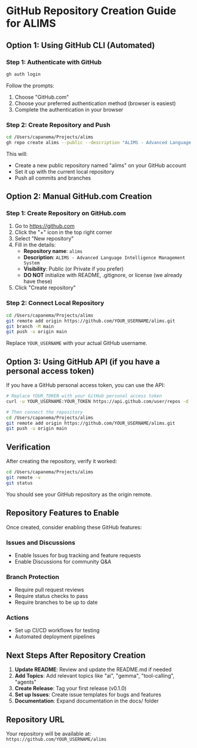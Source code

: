 # GitHub Repository Creation Guide for ALIMS

## Option 1: Using GitHub CLI (Automated)

### Step 1: Authenticate with GitHub
```bash
gh auth login
```
Follow the prompts:
1. Choose "GitHub.com"
2. Choose your preferred authentication method (browser is easiest)
3. Complete the authentication in your browser

### Step 2: Create Repository and Push
```bash
cd /Users/capanema/Projects/alims
gh repo create alims --public --description "ALIMS - Advanced Language Intelligence Management System" --source . --push
```

This will:
- Create a new public repository named "alims" on your GitHub account
- Set it up with the current local repository
- Push all commits and branches

## Option 2: Manual GitHub.com Creation

### Step 1: Create Repository on GitHub.com
1. Go to https://github.com
2. Click the "+" icon in the top right corner
3. Select "New repository"
4. Fill in the details:
   - **Repository name**: `alims`
   - **Description**: `ALIMS - Advanced Language Intelligence Management System`
   - **Visibility**: Public (or Private if you prefer)
   - **DO NOT** initialize with README, .gitignore, or license (we already have these)
5. Click "Create repository"

### Step 2: Connect Local Repository
```bash
cd /Users/capanema/Projects/alims
git remote add origin https://github.com/YOUR_USERNAME/alims.git
git branch -M main
git push -u origin main
```

Replace `YOUR_USERNAME` with your actual GitHub username.

## Option 3: Using GitHub API (if you have a personal access token)

If you have a GitHub personal access token, you can use the API:

```bash
# Replace YOUR_TOKEN with your GitHub personal access token
curl -u YOUR_USERNAME:YOUR_TOKEN https://api.github.com/user/repos -d '{"name":"alims","description":"ALIMS - Advanced Language Intelligence Management System","private":false}'

# Then connect the repository
cd /Users/capanema/Projects/alims
git remote add origin https://github.com/YOUR_USERNAME/alims.git
git push -u origin main
```

## Verification

After creating the repository, verify it worked:

```bash
cd /Users/capanema/Projects/alims
git remote -v
git status
```

You should see your GitHub repository as the origin remote.

## Repository Features to Enable

Once created, consider enabling these GitHub features:

### Issues and Discussions
- Enable Issues for bug tracking and feature requests
- Enable Discussions for community Q&A

### Branch Protection
- Require pull request reviews
- Require status checks to pass
- Require branches to be up to date

### Actions
- Set up CI/CD workflows for testing
- Automated deployment pipelines

## Next Steps After Repository Creation

1. **Update README**: Review and update the README.md if needed
2. **Add Topics**: Add relevant topics like "ai", "gemma", "tool-calling", "agents"
3. **Create Release**: Tag your first release (v0.1.0)
4. **Set up Issues**: Create issue templates for bugs and features
5. **Documentation**: Expand documentation in the docs/ folder

## Repository URL
Your repository will be available at:
`https://github.com/YOUR_USERNAME/alims`

